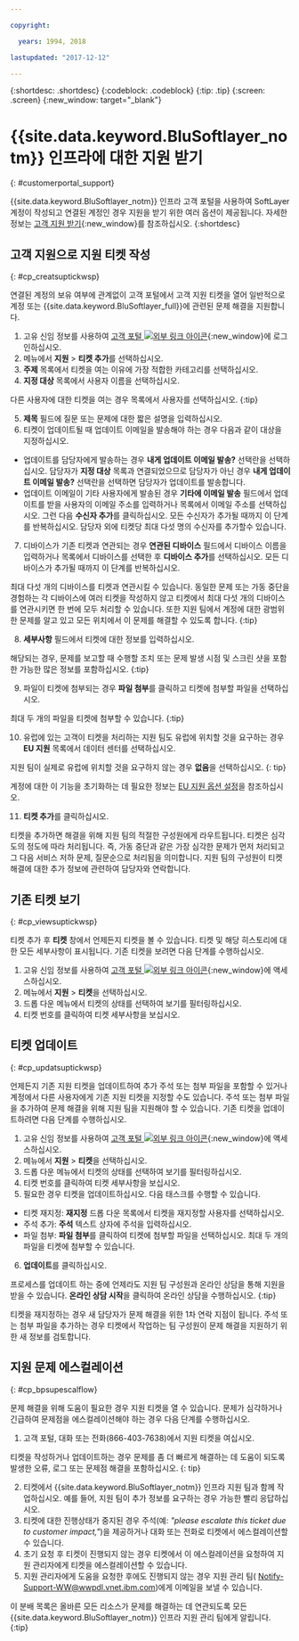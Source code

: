 ```yaml
---

copyright:

  years: 1994, 2018

lastupdated: "2017-12-12"

---
```


{:shortdesc: .shortdesc}
{:codeblock: .codeblock}
{:tip: .tip}
{:screen: .screen}
{:new_window: target="_blank"}


# {{site.data.keyword.BluSoftlayer_notm}} 인프라에 대한 지원 받기
{: #customerportal_support}

{{site.data.keyword.BluSoftlayer_notm}} 인프라 고객 포털을 사용하여 SoftLayer 계정이 작성되고 연결된 계정인 경우 지원을 받기 위한 여러 옵션이 제공됩니다. 자세한 정보는 [고객 지원 받기](/docs/support/index.html#getting-customer-support){:new_window}를 참조하십시오.
{:shortdesc}

## 고객 지원으로 지원 티켓 작성
{: #cp_creatsuptickwsp}

연결된 계정의 보유 여부에 관계없이 고객 포털에서 고객 지원 티켓을 열어 일반적으로 계정 또는 {{site.data.keyword.BluSoftlayer_full}}에 관련된 문제 해결을 지원합니다. 

1. 고유 신임 정보를 사용하여 [고객 포털 ![외부 링크 아이콘](../icons/launch-glyph.svg)](https://control.softlayer.com/){:new_window}에 로그인하십시오. 
2. 메뉴에서 **지원** > **티켓 추가**를 선택하십시오. 
3. **주제** 목록에서 티켓을 여는 이유에 가장 적합한 카테고리를 선택하십시오. 
4. **지정 대상** 목록에서 사용자 이름을 선택하십시오. <br/>

  다른 사용자에 대한 티켓을 여는 경우 목록에서 사용자를 선택하십시오. {:tip}

5. **제목** 필드에 질문 또는 문제에 대한 짧은 설명을 입력하십시오. 
6. 티켓이 업데이트될 때 업데이트 이메일을 발송해야 하는 경우 다음과 같이 대상을 지정하십시오. 
  * 업데이트를 담당자에게 발송하는 경우 **내게 업데이트 이메일 발송?** 선택란을 선택하십시오. 담당자가 **지정 대상** 목록과 연결되었으므로 담당자가 아닌 경우 **내게 업데이트 이메일 발송?** 선택란을 선택하면 담당자가 업데이트를 발송합니다. 
  * 업데이트 이메일이 기타 사용자에게 발송된 경우 **기타에 이메일 발송** 필드에서 업데이트를 받을 사용자의 이메일 주소를 입력하거나 목록에서 이메일 주소를 선택하십시오. 그런 다음 **수신자 추가**를 클릭하십시오. 모든 수신자가 추가될 때까지 이 단계를 반복하십시오. 담당자 외에 티켓당 최대 다섯 명의 수신자를 추가할수 있습니다. 
7. 디바이스가 기존 티켓과 연관되는 경우 **연관된 디바이스** 필드에서 디바이스 이름을 입력하거나 목록에서 디바이스를 선택한 후 **디바이스 추가**를 선택하십시오. 모든 디바이스가 추가될 때까지 이 단계를 반복하십시오. 

  최대 다섯 개의 디바이스를 티켓과 연관시킬 수 있습니다. 동일한 문제 또는 가동 중단을 경험하는 각 디바이스에 여러 티켓을 작성하지 않고 티켓에서 최대 다섯 개의 디바이스를 연관시키면 한 번에 모두 처리할 수 있습니다. 또한 지원 팀에서 계정에 대한 광범위한 문제를 알고 있고 모든 위치에서 이 문제를 해결할 수 있도록 합니다.
  {:tip}

8. **세부사항** 필드에서 티켓에 대한 정보를 입력하십시오. 

  해당되는 경우, 문제를 보고할 때 수행할 조치 또는 문제 발생 시점 및 스크린 샷을 포함한 가능한 많은 정보를 포함하십시오.
  {:tip}

9. 파일이 티켓에 첨부되는 경우 **파일 첨부**를 클릭하고 티켓에 첨부할 파일을 선택하십시오. 

  최대 두 개의 파일을 티켓에 첨부할 수 있습니다.
  {:tip}

10. 유럽에 있는 고객이 티켓을 처리하는 지원 팀도 유럽에 위치할 것을 요구하는 경우 **EU 지원** 목록에서 데이터 센터를 선택하십시오. 

  지원 팀이 실제로 유럽에 위치할 것을 요구하지 않는 경우 **없음**을 선택하십시오.
  {: tip}

  계정에 대한 이 기능을 초기화하는 데 필요한 정보는 [EU 지원 옵션 설정](/docs/customer-portal/cpmanuserprof.html#cp_seteusupported)을 참조하십시오. 

11. **티켓 추가**를 클릭하십시오.

티켓을 추가하면 해결을 위해 지원 팀의 적절한 구성원에게 라우트됩니다. 티켓은 심각도의 정도에 따라 처리됩니다. 즉, 가동 중단과 같은 가장 심각한 문제가 먼저 처리되고 그 다음 서비스 저하 문제, 질문순으로 처리됨을 의미합니다. 지원 팀의 구성원이 티켓 해결에 대한 추가 정보에 관련하여 담당자와 연락합니다. 

## 기존 티켓 보기
{: #cp_viewsuptickwsp}

티켓 추가 후 **티켓** 창에서 언제든지 티켓을 볼 수 있습니다. 티켓 및 해당 히스토리에 대한 모든 세부사항이 표시됩니다. 기존 티켓을 보려면 다음 단계를 수행하십시오. 

1. 고유 신임 정보를 사용하여 [고객 포털 ![외부 링크 아이콘](../icons/launch-glyph.svg)](https://control.softlayer.com/){:new_window}에 액세스하십시오. 
2. 메뉴에서 **지원** > **티켓**을 선택하십시오. 
3. 드롭 다운 메뉴에서 티켓의 상태를 선택하여 보기를 필터링하십시오. 
4. 티켓 번호를 클릭하여 티켓 세부사항을 보십시오. 


## 티켓 업데이트
{: #cp_updatsuptickwsp}

언제든지 기존 지원 티켓을 업데이트하여 추가 주석 또는 첨부 파일을 포함할 수 있거나 계정에서 다른 사용자에게 기존 지원 티켓을 지정할 수도 있습니다. 주석 또는 첨부 파일을 추가하여 문제 해결을 위해 지원 팀을 지원해야 할 수 있습니다. 기존 티켓을 업데이트하려면 다음 단계를 수행하십시오. 

1. 고유 신임 정보를 사용하여 [고객 포털 ![외부 링크 아이콘](../icons/launch-glyph.svg)](https://control.softlayer.com/){:new_window}에 액세스하십시오. 
2. 메뉴에서 **지원** > **티켓**을 선택하십시오. 
3. 드롭 다운 메뉴에서 티켓의 상태를 선택하여 보기를 필터링하십시오. 
4. 티켓 번호를 클릭하여 티켓 세부사항을 보십시오. 
5. 필요한 경우 티켓을 업데이트하십시오. 다음 태스크를 수행할 수 있습니다. 
  * 티켓 재지정: **재지정** 드롭 다운 목록에서 티켓을 재지정할 사용자를 선택하십시오.    
  * 주석 추가: **주석** 텍스트 상자에 주석을 입력하십시오. 
  * 파일 첨부: **파일 첨부**를 클릭하여 티켓에 첨부할 파일을 선택하십시오. 최대 두 개의 파일을 티켓에 첨부할 수 있습니다.
  
6. **업데이트**를 클릭하십시오. 

  프로세스를 업데이트 하는 중에 언제라도 지원 팀 구성원과 온라인 상담을 통해 지원을 받을 수 있습니다. **온라인 상담 시작**을 클릭하여 온라인 상담을 수행하십시오.
  {:tip}

티켓을 재지정하는 경우 새 담당자가 문제 해결을 위한 1차 연락 지점이 됩니다. 주석 또는 첨부 파일을 추가하는 경우 티켓에서 작업하는 팀 구성원이 문제 해결을 지원하기 위한 새 정보를 검토합니다. 

## 지원 문제 에스컬레이션
{: #cp_bpsupescalflow}

문제 해결을 위해 도움이 필요한 경우 지원 티켓을 열 수 있습니다. 문제가 심각하거나 긴급하여 문제점을 에스컬레이션해야 하는 경우 다음 단계를 수행하십시오. 

1. 고객 포털, 대화 또는 전화(866-403-7638)에서 지원 티켓을 여십시오. 

  티켓을 작성하거나 업데이트하는 경우 문제를 좀 더 빠르게 해결하는 데 도움이 되도록 발생한 오류, 로그 또는 문제점 해결을 포함하십시오.
  {: tip}

2. 티켓에서 {{site.data.keyword.BluSoftlayer_notm}} 인프라 지원 팀과 함께 작업하십시오. 예를 들어, 지원 팀이 추가 정보를 요구하는 경우 가능한 빨리 응답하십시오. 
3. 티켓에 대한 진행상태가 중지된 경우 주석(예: *"please escalate this ticket due to customer impact,"*)을 제공하거나 대화 또는 전화로 티켓에서 에스컬레이션할 수 있습니다. 
4. 초기 요청 후 티켓이 진행되지 않는 경우 티켓에서 이 에스컬레이션을 요청하여 지원 관리자에게 티켓을 에스컬레이션할 수 있습니다. 
5. 지원 관리자에게 도움을 요청한 후에도 진행되지 않는 경우 지원 관리 팀( Notify-Support-WW@wwpdl.vnet.ibm.com)에게 이메일을 보낼 수 있습니다.

이 분배 목록은 올바른 모든 리소스가 문제를 해결하는 데 연관되도록 모든 {{site.data.keyword.BluSoftlayer_notm}} 인프라 지원 관리 팀에게 알립니다.
{:tip}
